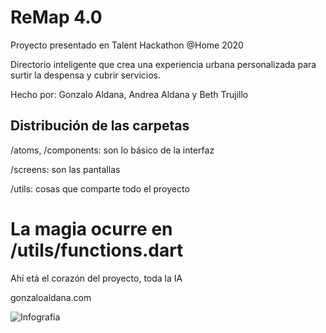 # ReMap 4.0

Proyecto presentado en Talent Hackathon @Home 2020

Directorio inteligente que crea una experiencia urbana personalizada para surtir la despensa y cubrir servicios.  

Hecho por: Gonzalo Aldana, Andrea Aldana y Beth Trujillo


## Distribución de las carpetas

/atoms, /components: son lo básico de la interfaz

/screens: son las pantallas

/utils: cosas que comparte todo el proyecto

# La magia ocurre en /utils/functions.dart

Ahí etá el corazón del proyecto, toda la IA


gonzaloaldana.com

![Infografia](https://i.ibb.co/ZTwfQyT/Re-Map-4-0-INFOGRAF-A.jpg)
